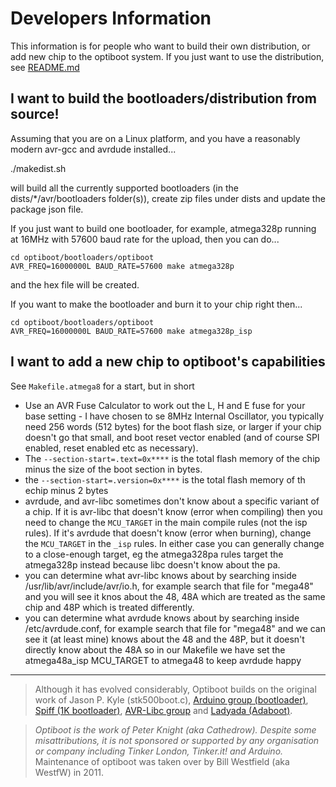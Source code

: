 # Developers Information

This information is for people who want to build their own distribution, or add new chip to the optiboot system.  If you just want to use the distribution, see [README.md](README.md)

## I want to build the bootloaders/distribution from source!

Assuming that you are on a Linux platform, and you have a reasonably modern avr-gcc and avrdude installed...

  ./makedist.sh
  
will build all the currently supported bootloaders (in the dists/*/avr/bootloaders folder(s)), create zip files under dists and update the package json file.

If you just want to build one bootloader, for example, atmega328p running at 16MHz with 57600 baud rate for the upload, then you can do...

    cd optiboot/bootloaders/optiboot
    AVR_FREQ=16000000L BAUD_RATE=57600 make atmega328p
    
and the hex file will be created.

If you want to make the bootloader and burn it to your chip right then...

    cd optiboot/bootloaders/optiboot
    AVR_FREQ=16000000L BAUD_RATE=57600 make atmega328p_isp
    
## I want to add a new chip to optiboot's capabilities

See `Makefile.atmega8` for a start, but in short

  * Use an AVR Fuse Calculator to work out the L, H and E fuse for your base setting - I have chosen to se 8MHz Internal Oscillator, you typically need 256 words (512 bytes) for the boot flash size, or larger if your chip doesn't go that small, and boot reset vector enabled (and of course SPI enabled, reset enabled etc as necessary). 
  * The `--section-start=.text=0x****` is the total flash memory of the chip minus the size of the boot section in bytes.
  * the `--section-start=.version=0x****` is the total flash memory of th echip minus 2 bytes
  * avrdude, and avr-libc sometimes don't know about a specific variant of a chip.  If it is avr-libc that doesn't know (error when compiling) then you need to change the `MCU_TARGET` in the main compile rules (not the isp rules).  If it's avrdude that doesn't know (error when burning), change the `MCU_TARGET` in the `_isp` rules.  In either case you can generally change to a close-enough target, eg the atmega328pa rules target the atmega328p instead because libc doesn't know about the pa.
  * you can determine what avr-libc knows about by searching inside /usr/lib/avr/include/avr/io.h, for example search that file for "mega48" and you will see it knos about the 48, 48A which are treated as the same chip and 48P which is treated differently.
  * you can determine what avrdude knows about by searching inside /etc/avrdude.conf, for example search that file for "mega48" and we can see it (at least mine) knows about the 48 and the 48P, but it doesn't directly know about the 48A so in our Makefile we have set the atmega48a_isp MCU_TARGET to atmega48 to keep avrdude happy



----

> Although it has evolved considerably, Optiboot builds on the original work of Jason P. Kyle (stk500boot.c), [Arduino group (bootloader)](http://arduino.cc), [Spiff (1K bootloader)](http://spiffie.org/know/arduino_1k_bootloader/bootloader.shtml), [AVR-Libc group](http://nongnu.org/avr-libc) and [Ladyada (Adaboot)](http://www.ladyada.net/library/arduino/bootloader.html).

> _Optiboot is the work of Peter Knight (aka Cathedrow). Despite some misattributions, it is not sponsored or supported by any organisation or company including Tinker London, Tinker.it! and Arduino._  
> Maintenance of optiboot was taken over by Bill Westfield (aka WestfW) in 2011.
